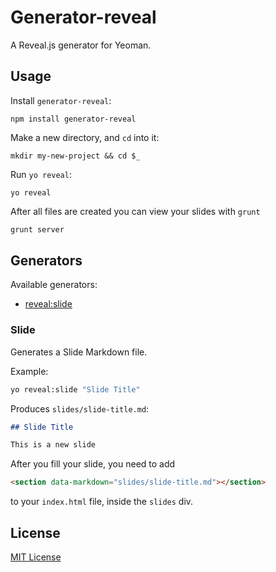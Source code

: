 # Generator-reveal

A Reveal.js generator for Yeoman.

## Usage

Install `generator-reveal`:
```
npm install generator-reveal
```

Make a new directory, and `cd` into it:
```
mkdir my-new-project && cd $_
```

Run `yo reveal`:
```
yo reveal
```

After all files are created you can view your slides with `grunt`

```bash
grunt server
```

## Generators

Available generators:

* [reveal:slide](#slide)

### Slide
Generates a Slide Markdown file. 

Example:
```bash
yo reveal:slide "Slide Title"
```

Produces `slides/slide-title.md`:
```markdown
## Slide Title

This is a new slide
```

After you fill your slide, you need to add 

```html
<section data-markdown="slides/slide-title.md"></section>
```

to your `index.html` file, inside the `slides` div.



## License
[MIT License](http://en.wikipedia.org/wiki/MIT_License)
